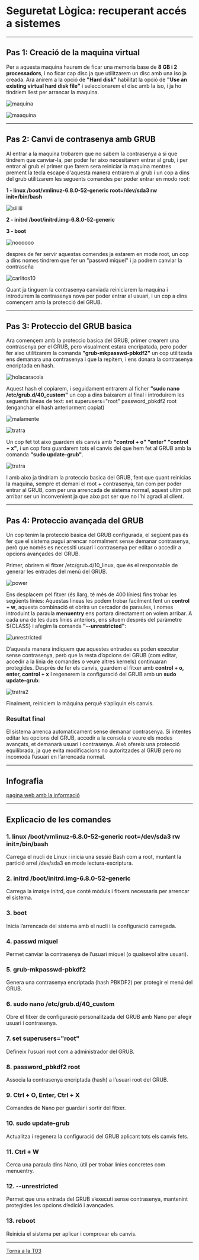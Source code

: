 # Seguretat Lògica: recuperant accés a sistemes
---

## Pas 1: Creació de la maquina virtual 

Per a aquesta maquina haurem de ficar una memoria base de **8 GB i 2 processadors**, i no ficar cap disc ja que utilitzarem un disc amb una iso ja creada. Ara anirem a la opció de **"Hard disk"**
habilitat la opció de **"Use an existing virtual hard disk file"** i seleccionarem el disc amb la iso, i ja ho tindriem llest per arrancar la maquina.

![maquina](img/ConfMaq1.png)

![maaquina](img/ConfMaq2.png)


---

## Pas 2: Canvi de contrasenya amb GRUB

Al entrar a la maquina trobarem que no sabem la contrasenya a si que tindrem que canviar-la, per poder fer aixo necesitarem entrar al grub, i per entrar al grub el primer que farem sera reiniciar la maquina mentres prement la tecla escape d'aquesta manera entrarem al grub i un cop a dins del grub utilitzarem les seguents comandes per poder entrar en modo root:

**1 - linux /boot/vmlinuz-6.8.0-52-generic root=/dev/sda3 rw init=/bin/bash**

![siiiiii](img/carlos1.png)

**2 - initrd /boot/initrd.img-6.8.0-52-generic**

**3 - boot**

![noooooo](img/carlos2.png)


despres de fer servir aquestas comendes ja estarem en mode root, un cop a dins nomes tindrem que fer un "passwd miquel" i ja podrem canviar la contraseña

![carlitos10](img/carlitos3.png)

Quant ja tinguem la contrasenya canviada reiniciarem la maquina i introduirem la contrasenya nova per poder entrar al usuari, i un cop a dins començem amb la protecció del GRUB.

---

## Pas 3: Proteccio del GRUB basica

Ara començem amb la proteccio basica del GRUB, primer crearem una contrasenya per el GRUB, pero visualment estara encripatada, pero poder fer aixo utilitzarem la comanda **"grub-mkpasswd-pbkdf2"** un cop utilitzada ens demanara una contrasenya i que la repitem, i ens donara la contrasenya encriptada en hash.

![holacaracola](img/carlitos4.png)

Aquest hash el copiarem, i seguidament entrarem al ficher **"sudo nano /etc/grub.d/40_custom"** un cop a dins baixarem al final i introduirem les seguents lineas de text:
set superusers="root"
password_pbkdf2 root (enganchar el hash anteriorment copiat)

![malamente](img/carlitos5.png)

![tratra](img/carlitos6.png)

Un cop fet tot aixo guardem els canvis amb **"control + o" "enter" "control + x"**, i un cop fora guardarem tots el canvis del que hem fet al GRUB amb la comanda **"sudo update-grub"**.

![tratra](img/carlitos7.png)

I amb aixo ja tindriam la proteccio basica del GRUB, fent que quant reinicias la maquina, sempre et demani el root + contrasenya, tan com per poder entrar al GRUB, com per una arrencada de sistema normal, aquest ultim pot arribar ser un inconvenient ja que aixo pot ser que no l'hi agradi al client.

---

## Pas 4: Proteccio avançada del GRUB 

Un cop tenim la protecció bàsica del GRUB configurada, el següent pas és fer que el sistema pugui arrencar normalment sense demanar contrasenya, però que només es necessiti usuari i contrasenya per editar o accedir a opcions avançades del GRUB.

Primer, obrirem el fitxer /etc/grub.d/10_linux, que és el responsable de generar les entrades del menú del GRUB.

![power](img/carlitos9.png)

Ens desplacem pel fitxer (és llarg, té més de 400 línies) fins trobar les següents línies:
Aquestas lineas les podem trobar facilment fent un **control + w**, aquesta combinació et obrira un cercador de paraules, i nomes introduint la paraula **menuentry** ens portara directament on volem arribar.
A cada una de les dues línies anteriors, ens situem després del paràmetre ${CLASS} i afegim la comanda **"--unrestricted"**:

![unrestricted](img/carlitos8.png)

D’aquesta manera indiquem que aquestes entrades es poden executar sense contrasenya, però que la resta d’opcions del GRUB (com editar, accedir a la línia de comandes o veure altres kernels) continuaran protegides.
Després de fer els canvis, guardem el fitxer amb **control + o, enter, control + x**
I regenerem la configuració del GRUB amb un **sudo update-grub**:

![tratra2](img/carlitos7.png)

Finalment, reiniciem la màquina perquè s’apliquin els canvis.

### Resultat final
El sistema arrenca automàticament sense demanar contrasenya.
Si intentes editar les opcions del GRUB, accedir a la consola o veure els modes avançats, et demanarà usuari i contrasenya.
Això ofereix una protecció equilibrada, ja que evita modificacions no autoritzades al GRUB però no incomoda l’usuari en l’arrencada normal.

---

## Infografia

[pagina web amb la informació](https://soloconlinux.org.es/securizando-grub/)

---

## Explicacio de les comandes

### 1. linux /boot/vmlinuz-6.8.0-52-generic root=/dev/sda3 rw init=/bin/bash

Carrega el nucli de Linux i inicia una sessió Bash com a root, muntant la partició arrel /dev/sda3 en mode lectura-escriptura.

### 2. initrd /boot/initrd.img-6.8.0-52-generic

Carrega la imatge initrd, que conté mòduls i fitxers necessaris per arrencar el sistema.

### 3. boot

Inicia l’arrencada del sistema amb el nucli i la configuració carregada.

### 4. passwd miquel

Permet canviar la contrasenya de l’usuari miquel (o qualsevol altre usuari).

### 5. grub-mkpasswd-pbkdf2

Genera una contrasenya encriptada (hash PBKDF2) per protegir el menú del GRUB.

### 6. sudo nano /etc/grub.d/40_custom

Obre el fitxer de configuració personalitzada del GRUB amb Nano per afegir usuari i contrasenya.

### 7. set superusers="root"

Defineix l’usuari root com a administrador del GRUB.

### 8. password_pbkdf2 root <hash>

Associa la contrasenya encriptada (hash) a l’usuari root del GRUB.

### 9. Ctrl + O, Enter, Ctrl + X

Comandes de Nano per guardar i sortir del fitxer.

### 10. sudo update-grub

Actualitza i regenera la configuració del GRUB aplicant tots els canvis fets.

### 11. Ctrl + W

Cerca una paraula dins Nano, útil per trobar línies concretes com menuentry.

### 12. --unrestricted

Permet que una entrada del GRUB s’executi sense contrasenya, mantenint protegides les opcions d’edició i avançades.

### 13. reboot

Reinicia el sistema per aplicar i comprovar els canvis.

---

[Torna a la T03](README.md)



